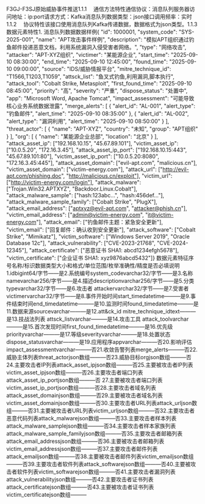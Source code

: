 F3GJ-F3SJ原始威胁事件推送1.1.1　 通信方法特性通信协议：消息队列服务器访问地址：ip:port请求方式：Kafka消息队列数据类型：json接口调用频率：实时1.1.2　 协议特性该接口使用消息队列Kafka传递数据，数据格式为json类型。1.1.3　 数据元素特性1. 消息队列数据数据样例{  "id": 1000001,  "system_code": "SYS-2025-001",  "name": "APT攻击事件样例",  "description": "模拟APT组织通过钓鱼邮件投递恶意文档，利用系统漏洞入侵受害者网络。",  "type": "网络攻击",  "attacker": "APT-XYZ组织",  "victimer": "某能源企业",  "start_time": "2025-09-10 08:30:00",  "end_time": "2025-09-10 12:45:00",  "found_time": "2025-09-10 09:00:00",  "source": "IDS/威胁情报平台",  "mitre_technique_id": "T1566,T1203,T1059",  "attsck_list": "鱼叉式钓鱼,利用漏洞,脚本执行",  "attack_tool": "Cobalt Strike, Metasploit",  "first_found_time": "2025-09-10 08:45:00",  "priority": "高",  "severity": "严重",  "dispose_status": "处置中",  "app": "Microsoft Word, Apache Tomcat",  "impact_assessment": "可能导致核心业务系统数据泄露",    "merge_alerts": [    {      "alert_id": "AL-001",
      "alert_type": "钓鱼邮件",      "alert_time": "2025-09-10 08:35:00"    },    {      "alert_id": "AL-002",      "alert_type": "漏洞利用",      "alert_time": "2025-09-10 08:50:00"    }  ],  "threat_actor": [    {      "name": "APT-XYZ",      "country": "未知",      "group": "APT组织"    }  ],  "org": [    {      "name": "某能源企业总部",      "location": "北京"    }  ],  "attack_asset_ip": ["192.168.10.15", "45.67.89.101"],  "victim_asset_ip": ["10.0.5.20", "172.16.3.45"],  "attack_asset_ip_port": ["192.168.10.15:443", "45.67.89.101:80"],  "victim_asset_ip_port": ["10.0.5.20:8080", "172.16.3.45:445"],  "attack_asset_domain": ["evil-apt.com", "malicious.cn"],  "victim_asset_domain": ["victim-energy.com"],  "attack_url": ["http://evil-apt.com/phishing.doc", "http://malicious.cn/exploit"],  "victim_url": ["http://victim-energy.com/login"],  "attack_malware": ["Trojan.Win32.APTXYZ", "Backdoor.Linux.Cobalt"],  "attack_malware_sample": ["hash:123abc...", "hash:456def..."],  "attack_malware_sample_family": ["Cobalt Strike", "PlugX"],  "attack_email_address": ["aptxyz@evil-apt.com", "attacker@phish.cn"],  "victim_email_address": ["admin@victim-energy.com", "it@victim-energy.com"],  "attack_email": ["钓鱼邮件主题：紧急安全更新"],  "victim_email": ["回复邮件：确认收到安全更新"],  "attack_software": ["Cobalt Strike", "Mimikatz"],  "victim_software": ["Windows Server 2019", "Oracle Database 12c"],  "attack_vulnerability": ["CVE-2023-21768", "CVE-2024-12345"],  "attack_certificate": ["恶意证书 SHA1: abcd1234efgh5678"],  "victim_certificate": ["企业证书 SHA1: xyz9876abcd5432"]}
数据元素特征序号名称/标识数据类型大小和格式/单位范围/枚举准确性/精度是否必填说明1.idbigint64/字节——是2.系统编号system_codevarchar32/字节——是3.名称namevarchar256/字节——是4.描述descriptionvarchar256/字节——是5.分类typevarchar32/字节——是6.攻击者 attackervarchar32/字节——是7.受害者victimervarchar32/字节——是8.事件开始时间start_timedatetime———是9.事件结束时间end_timedatetime———是10.监测时间found_timedatetime———是11.数据来源sourcevarchar———是12.att&ck_id mitre_technique_idtext———是13.技战法列表 attsck_listvarchar———是14.攻击工具 attack_toolvarchar———是15.首次发现时间first_found_timedatetime———是16.优先级 priorityvarchar———是17.等级severityvarchar———是18.处置状态 dispose_statusvarchar———是19.应用程序appvarchar———否20.影响评估impact_assessmentvarchar———否21.收敛告警列表merge_alerts———否22.威胁主体列表threat_actorjson数组———否23.威胁目标orgjson数组———否24.主要攻击者IP列表attack_asset_ipjson数组———否25.主要被攻击者IP列表victim_asset_ipjson数组———否26.主要攻击者端口列表attack_asset_ip_portjson数组———否
27.主要被攻击者端口列表victim_asset_ip_portjson数组———否28.主要攻击者域名列表attack_asset_domainjson数组———否29.主要被攻击者域名列表victim_asset_domainjson数组———否30.主要攻击者URL列表attack_urljson数组———否31.主要被攻击者URL列表victim_urljson数组———否32.主要攻击者恶意代码列表attack_malwarejson数组———否33.主要攻击者样本列表attack_malware_samplejson数组———否34.主要攻击者样本家族列表attack_malware_sample_familyjson数组———否35.主要攻击者邮箱列表attack_email_addressjson数组———否36.主要被攻击者邮箱列表victim_email_addressjson数组———否37.主要攻击者邮件列表attack_emailjson数组———否38.主要被攻击者邮件列表victim_emailjson数组———否39.主要攻击者软件列表attack_softwarejson数组———否40.主要被攻击者软件列表victim_softwarejson数组———否41.主要攻击者漏洞列表attack_vulnerabilityjson数组———否42.主要攻击者证书列表attack_certificatejson数组———否43.主要被攻击者证书列表victim_certificatejson数组———